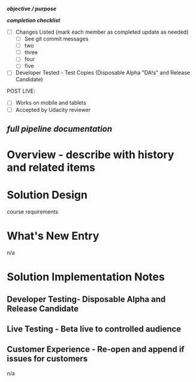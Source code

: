 **_objective / purpose_**  

**_completion checklist_**
- [ ] Changes Listed  (mark each member as completed update as needed)
  - [ ] See git commit messages  
  - [ ] two  
  - [ ] three  
  - [ ] four  
  - [ ] five  
- [ ] Developer Tested - Test Copies (Disposable Alpha "DA!s" and Release Candidate)

POST LIVE:
- [ ] Works on mobile and tablets
- [ ] Accepted by Udacity reviewer

**_full pipeline documentation_**
---
# Overview - describe with history and related items  
# Solution Design  
course requirements
# What's New Entry  
n/a
# Solution Implementation Notes  
## Developer Testing- Disposable Alpha and Release Candidate  
## Live Testing - Beta live to controlled audience  
## Customer Experience - Re-open and append if issues for customers
n/a
